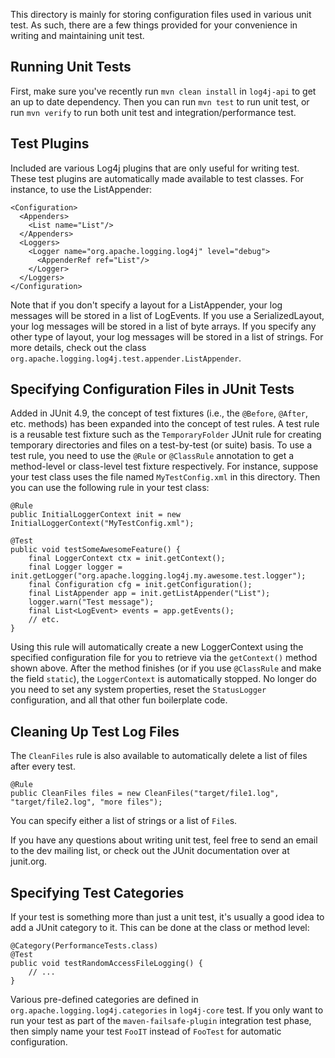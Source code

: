 This directory is mainly for storing configuration files used in various unit test. As such, there are a few things
provided for your convenience in writing and maintaining unit test.

Running Unit Tests
------------------

First, make sure you've recently run `mvn clean install` in `log4j-api` to get an up to date dependency. Then you can
run `mvn test` to run unit test, or run `mvn verify` to run both unit test and integration/performance test.

Test Plugins
------------

Included are various Log4j plugins that are only useful for writing test. These test plugins are automatically made
available to test classes. For instance, to use the ListAppender:

    <Configuration>
      <Appenders>
        <List name="List"/>
      </Appenders>
      <Loggers>
        <Logger name="org.apache.logging.log4j" level="debug">
          <AppenderRef ref="List"/>
        </Logger>
      </Loggers>
    </Configuration>

Note that if you don't specify a layout for a ListAppender, your log messages will be stored in a list of LogEvents.
If you use a SerializedLayout, your log messages will be stored in a list of byte arrays. If you specify any other
type of layout, your log messages will be stored in a list of strings. For more details, check out the class
`org.apache.logging.log4j.test.appender.ListAppender`.

Specifying Configuration Files in JUnit Tests
---------------------------------------------

Added in JUnit 4.9, the concept of test fixtures (i.e., the `@Before`, `@After`, etc. methods) has been expanded into
the concept of test rules. A test rule is a reusable test fixture such as the `TemporaryFolder` JUnit rule for creating
temporary directories and files on a test-by-test (or suite) basis. To use a test rule, you need to use the
`@Rule` or `@ClassRule` annotation to get a method-level or class-level test fixture respectively. For instance,
suppose your test class uses the file named `MyTestConfig.xml` in this directory. Then you can use the following rule
in your test class:

    @Rule
    public InitialLoggerContext init = new InitialLoggerContext("MyTestConfig.xml");

    @Test
    public void testSomeAwesomeFeature() {
        final LoggerContext ctx = init.getContext();
        final Logger logger = init.getLogger("org.apache.logging.log4j.my.awesome.test.logger");
        final Configuration cfg = init.getConfiguration();
        final ListAppender app = init.getListAppender("List");
        logger.warn("Test message");
        final List<LogEvent> events = app.getEvents();
        // etc.
    }

Using this rule will automatically create a new LoggerContext using the specified configuration file for you to
retrieve via the `getContext()` method shown above. After the method finishes (or if you use `@ClassRule` and make
the field `static`), the `LoggerContext` is automatically stopped. No longer do you need to set any system properties,
reset the `StatusLogger` configuration, and all that other fun boilerplate code.

Cleaning Up Test Log Files
--------------------------

The `CleanFiles` rule is also available to automatically delete a list of files after every test.

    @Rule
    public CleanFiles files = new CleanFiles("target/file1.log", "target/file2.log", "more files");

You can specify either a list of strings or a list of `File`s.

If you have any questions about writing unit test, feel free to send an email to the dev mailing list, or check out
the JUnit documentation over at junit.org.

Specifying Test Categories
--------------------------

If your test is something more than just a unit test, it's usually a good idea to add a JUnit category to it. This
can be done at the class or method level:

    @Category(PerformanceTests.class)
    @Test
    public void testRandomAccessFileLogging() {
        // ...
    }

Various pre-defined categories are defined in `org.apache.logging.log4j.categories` in `log4j-core` test.
If you only want to run your test as part of the `maven-failsafe-plugin` integration test phase, then simply name
your test `FooIT` instead of `FooTest` for automatic configuration.
